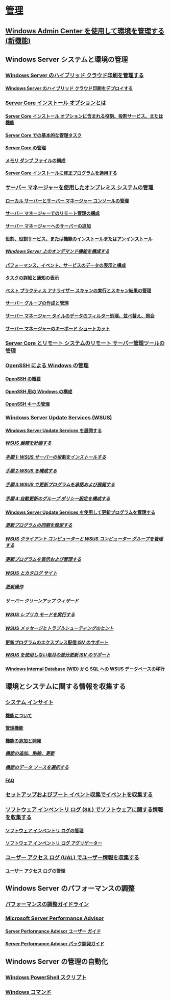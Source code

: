 # [管理](manage-windows-server.yml)
## [Windows Admin Center を使用して環境を管理する (新機能)](../manage/windows-admin-center/overview.md)
## Windows Server システムと環境の管理
### [Windows Server のハイブリッド クラウド印刷を管理する](hybrid-cloud-print/hybrid-cloud-print-overview.md)
#### [Windows Server のハイブリッド クラウド印刷をデプロイする](hybrid-cloud-print/hybrid-cloud-print-deploy.md)
### [Server Core インストール オプションとは](server-core/what-is-server-core.md)
#### [Server Core インストール オプションに含まれる役割、役割サービス、または機能](server-core/server-core-roles-and-services.md)
#### [Server Core での基本的な管理タスク](server-core/server-core-administer.md)
#### [Server Core の管理](server-core/server-core-manage.md)
#### [メモリ ダンプ ファイルの構成](server-core/server-core-memory-dump.md)
#### [Server Core インストールに修正プログラムを適用する](server-core/server-core-servicing.md)
### [サーバー マネージャーを使用したオンプレミス システムの管理](server-manager/server-manager.md)
#### [ローカル サーバーとサーバー マネージャー コンソールの管理](server-manager/manage-the-local-server-and-the-server-manager-console.md)
#### [サーバー マネージャーでのリモート管理の構成](server-manager/configure-remote-management-in-server-manager.md)
#### [サーバー マネージャーへのサーバーの追加](server-manager/add-servers-to-server-manager.md)
#### [役割、役割サービス、または機能のインストールまたはアンインストール](server-manager/install-or-uninstall-roles-role-services-or-features.md)
##### [Windows Server 上のオンデマンド機能を構成する](server-manager/configure-features-on-demand-in-windows-server.md)
#### [パフォーマンス、イベント、サービスのデータの表示と構成](server-manager/view-and-configure-performance-event-and-service-data.md)
#### [タスクの詳細と通知の表示](server-manager/view-task-details-and-notifications.md)
#### [ベスト プラクティス アナライザー スキャンの実行とスキャン結果の管理](server-manager/run-best-practices-analyzer-scans-and-manage-scan-results.md)
#### [サーバー グループの作成と管理](server-manager/create-and-manage-server-groups.md)
#### [サーバー マネージャー タイルのデータのフィルター処理、並べ替え、照会](server-manager/filter-sort-and-query-data-in-server-manager-tiles.md)
#### [サーバー マネージャーのキーボード ショートカット](server-manager/keyboard-shortcuts-for-server-manager.md)
### [Server Core とリモート システムのリモート サーバー管理ツールの管理](../remote/remote-server-administration-tools.md)
### [OpenSSH による Windows の管理](OpenSSH/OpenSSH_Overview.md)
#### [OpenSSH の概要](OpenSSH/OpenSSH_Install_FirstUse.md)
#### [OpenSSH 用の Windows の構成](OpenSSH/OpenSSH_Server_Configuration.md)
#### [OpenSSH キーの管理](OpenSSH/OpenSSH_KeyManagement.md)
### [Windows Server Update Services (WSUS)](windows-server-update-services/get-started/windows-server-update-services-wsus.md)
#### [Windows Server Update Services を展開する](windows-server-update-services/deploy/deploy-windows-server-update-services.md)
##### [WSUS 展開を計画する](windows-server-update-services/plan/plan-your-wsus-deployment.md)
##### [手順 1: WSUS サーバーの役割をインストールする](windows-server-update-services/deploy/1-install-the-wsus-server-role.md)
##### [手順 2:WSUS を構成する](windows-server-update-services/deploy/2-configure-wsus.md)
##### [手順 3:WSUS で更新プログラムを承認および展開する](windows-server-update-services/deploy/3-approve-and-deploy-updates-in-wsus.md)
##### [手順 4:自動更新のグループ ポリシー設定を構成する](windows-server-update-services/deploy/4-configure-group-policy-settings-for-automatic-updates.md)
#### [Windows Server Update Services を使用して更新プログラムを管理する](windows-server-update-services/manage/update-management-with-windows-server-update-services.md)
##### [更新プログラムの同期を設定する](windows-server-update-services/manage/setting-up-update-synchronizations.md)
##### [WSUS クライアント コンピューターと WSUS コンピューター グループを管理する](windows-server-update-services/manage/managing-wsus-client-computers-and-wsus-computer-groups.md)
##### [更新プログラムを表示および管理する](windows-server-update-services/manage/viewing-and-managing-updates.md)
##### [WSUS とカタログ サイト](windows-server-update-services/manage/wsus-and-the-catalog-site.md)
##### [更新操作](windows-server-update-services/manage/updates-operations.md)
##### [サーバー クリーンアップ ウィザード](windows-server-update-services/manage/the-server-cleanup-wizard.md)
##### [WSUS レプリカ モードを実行する](windows-server-update-services/manage/running-wsus-replica-mode.md)
##### [WSUS メッセージとトラブルシューティングのヒント](windows-server-update-services/manage/wsus-messages-and-troubleshooting-tips.md)
#### [更新プログラムのエクスプレス配信 ISV のサポート](windows-server-update-services/deploy/express-update-delivery-isv-support.md)
##### [WSUS を使用しない毎月の差分更新 ISV のサポート](windows-server-update-services/deploy/monthly-delta-update-isv-support-without-WSUS.md)
#### [Windows Internal Database (WID) から SQL への WSUS データベースの移行](windows-server-update-services/manage/wid-to-sql-migration.md)

## 環境とシステムに関する情報を収集する
### [システム インサイト](..\manage\system-insights\overview.md)
#### [機能について](..\manage\system-insights\understanding-capabilities.md)
#### [管理機能](..\manage\system-insights\managing-capabilities.md)
#### [機能の追加と開発](..\manage\system-insights\adding-and-developing-capabilities.md)
##### [機能の追加、削除、更新](..\manage\system-insights\add-remove-update-capabilities.md)
##### [機能のデータ ソースを選択する](..\manage\system-insights\data-sources.md)
#### [FAQ](..\manage\system-insights\faq.md)
### [セットアップおよびブート イベント収集でイベントを収集する](Get-started-with-Setup-and-Boot-Event-Collection.md)
### [ソフトウェア インベントリ ログ (SIL) でソフトウェアに関する情報を収集する](software-inventory-logging/get-started-with-software-inventory-logging.md)
#### [ソフトウェア インベントリ ログの管理](software-inventory-logging/manage-software-inventory-logging.md)
#### [ソフトウェア インベントリ ログ アグリゲーター](software-inventory-logging/software-inventory-logging-aggregator.md)
### [ユーザー アクセス ログ (UAL) でユーザー情報を収集する](user-access-logging/get-started-with-user-access-logging.md)
#### [ユーザー アクセス ログの管理](user-access-logging/manage-user-access-logging.md)

## Windows Server のパフォーマンスの調整
### [パフォーマンスの調整ガイドライン](performance-tuning/index.md)
### [Microsoft Server Performance Advisor](server-performance-advisor/microsoft-server-performance-advisor.md)
#### [Server Performance Advisor ユーザー ガイド](server-performance-advisor/server-performance-advisor-users-guide.md)
#### [Server Performance Advisor パック開発ガイド](server-performance-advisor/server-performance-advisor-pack-development-guide.md)

## Windows Server の管理の自動化
### [Windows PowerShell スクリプト](/powershell/scripting/overview)
### [Windows コマンド](windows-commands/windows-commands.md)